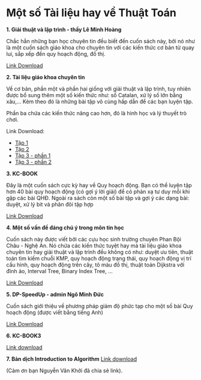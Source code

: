 # Một số Tài liệu hay về Thuật Toán

**1. Giải thuật và lập trình - thầy Lê Minh Hoàng**


Chắc hẳn những bạn học chuyên tin đều biết đến cuốn sách này, bởi nó như là một cuốn sách giáo khoa cho chuyên tin với các kiến thức cơ bản từ quay lui, sắp xếp đến quy hoạch động, đồ thị.

[Link Download](https://www.dropbox.com/s/e7buuj7qt0lg0r1/Thuat%20toan%20-%20Le%20Minh%20Hoang.pdf?dl=0)

**2. Tài liệu giáo khoa chuyên tin**

Về cơ bản, phần một và phần hai giống với giải thuật và lập trình, tuy nhiên được bổ sung thêm một số kiến thức như: số Catalan, xử lý số lớn bằng xâu,... Kèm theo đó là những bài tập vô cùng hấp dẫn để các bạn luyện tập.

Phần ba chứa các kiến thức nâng cao hơn, đó là hình học và lý thuyết trò chơi.

Link Download:

 - [Tập 1](https://www.dropbox.com/s/5q75x48fjinp3i2/Tai_lieu_giao_khoa_chuyen_tin_1.pdf?dl=0)
 - [Tập 2](https://www.dropbox.com/s/rbipskk2fk6y98q/Tai_lieu_giao_khoa_chuyen_tin_2.pdf?dl=0)
 - [Tập 3 - phần 1](https://www.dropbox.com/s/wie005d42ae7qi2/Chuyen%20tin%203%20-%20Tap%201.pdf?dl=0)
 - [Tập 3 - phần 2](https://www.dropbox.com/s/6qqd61ii3858b7p/Chuyen%20tin%203%20-%20Tap%202.pdf?dl=0)

**3. KC-BOOK**

Đây là một cuốn sách cực kỳ hay về Quy hoạch động. Bạn có thể luyện tập hơn 40 bài quy hoạch động (có gợi ý lời giải) để có phản xạ tư duy mỗi khi gặp các bài QHĐ. Ngoài ra sách còn một số bài tập và gợi ý các dạng bài: duyệt, xử lý bit và phân đôi tập hợp

[Link Download](https://www.dropbox.com/s/gxs9w2ladktqksx/KC-BOOK.pdf?dl=0)

**4. Một số vấn đề đáng chú ý trong môn tin học**

Cuốn sách này được viết bởi các cựu học sinh trường chuyên Phan Bội Châu - Nghệ An. Nó chứa các kiến thức tuyệt hay mà tài liệu giáo khoa chuyên tin hay giải thuật và lập trình đều không có như: duyệt ưu tiên, thuật toán tìm kiếm chuỗi KMP, quy hoạch động trạng thái, quy hoạch động vị trí cấu hình, quy hoạch động trên cây, tô màu đồ thị, thuật toán Dijkstra với đỉnh ảo, Interval Tree, Binary Index Tree, ...

[Link Download](https://www.dropbox.com/s/as1yujdy5ewufke/Mot%20so%20van%20de%20dang%20chu%20y.PDF?dl=0)

**5. DP-SpeedUp - admin Ngô Minh Đức**

Cuốn sách giới thiệu về phương pháp giảm độ phức tạp cho một số bài Quy hoạch động (được viết bằng tiếng Anh)

[Link Download](https://www.dropbox.com/s/7riqokgn9ceqpi6/DpSpeedup.pdf?dl=0)

**6. KC-BOOK3**

[Link download](http://www.mediafire.com/download/x0kwqv8sv7xxhpg/252136344-KCBOOK3.pdf)

**7. Bản dịch Introduction to Algorithm**
[Link download](https://drive.google.com/file/d/0B2B4YFwy4LhWWl9NV2pyQno1S0U/view)

(Cảm ơn bạn Nguyễn Văn Khởi đã chia sẻ link).